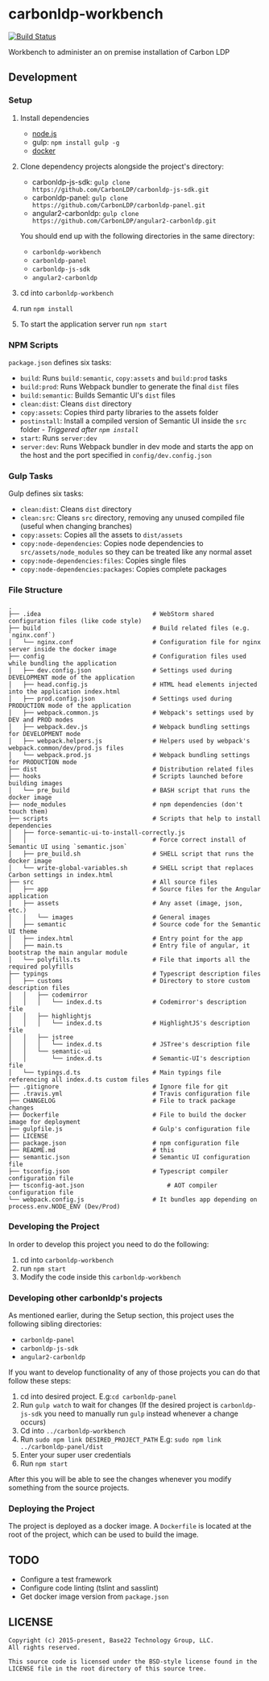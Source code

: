 # carbonldp-workbench

[![Build Status](https://travis-ci.org/CarbonLDP/carbonldp-workbench.svg?branch=develop)](https://travis-ci.org/CarbonLDP/carbonldp-workbench)

Workbench to administer an on premise installation of Carbon LDP

## Development

### Setup

1. Install dependencies
    - [node.js](https://nodejs.org/en/)
    - gulp: `npm install gulp -g`
    - [docker](https://www.docker.com/)
2. Clone dependency projects alongside the project's directory:
    - carbonldp-js-sdk: `gulp clone https://github.com/CarbonLDP/carbonldp-js-sdk.git`
    - carbonldp-panel: `gulp clone https://github.com/CarbonLDP/carbonldp-panel.git`
    - angular2-carbonldp: `gulp clone https://github.com/CarbonLDP/angular2-carbonldp.git`
    
    You should end up with the following directories in the same directory:
    - `carbonldp-workbench`
    - `carbonldp-panel`
    - `carbonldp-js-sdk`
    - `angular2-carbonldp`
3. cd into `carbonldp-workbench`
4. run `npm install`
5. To start the application server run `npm start`

### NPM Scripts

`package.json` defines six tasks:

- `build`: Runs `build:semantic`, `copy:assets` and `build:prod` tasks
- `build:prod`: Runs Webpack bundler to generate the final `dist` files
- `build:semantic`: Builds Semantic UI's `dist` files
- `clean:dist`: Cleans `dist` directory
- `copy:assets`: Copies third party libraries to the assets folder
- `postinstall`: Install a compiled version of Semantic UI inside the `src` folder - _Triggered after `npm install`_
- `start`: Runs `server:dev`
- `server:dev`: Runs Webpack bundler in dev mode and starts the app on the host and the port specified in `config/dev.config.json`

### Gulp Tasks

Gulp defines six tasks:

- `clean:dist`: Cleans `dist` directory
- `clean:src`: Cleans `src` directory, removing any unused compiled file (useful when changing branches)
- `copy:assets`: Copies all the assets to `dist/assets`
- `copy:node-dependencies`: Copies node dependencies to `src/assets/node_modules` so they can be treated like any normal asset
- `copy:node-dependencies:files`: Copies single files
- `copy:node-dependencies:packages`: Copies complete packages

### File Structure

    .
    ├── .idea                               # WebStorm shared configuration files (like code style)
    ├── build                               # Build related files (e.g. `nginx.conf`)
    │   └── nginx.conf                      # Configuration file for nginx server inside the docker image
    ├── config                              # Configuration files used while bundling the application
    │   ├── dev.config.json                 # Settings used during DEVELOPMENT mode of the application
    │   ├── head.config.js                  # HTML head elements injected into the application index.html
    │   ├── prod.config.json                # Settings used during PRODUCTION mode of the application
    │   ├── webpack.common.js               # Webpack's settings used by DEV and PROD modes
    │   ├── webpack.dev.js                  # Webpack bundling settings for DEVELOPMENT mode
    │   ├── webpack.helpers.js              # Helpers used by webpack's webpack.common/dev/prod.js files
    │   └── webpack.prod.js                 # Webpack bundling settings for PRODUCTION mode
    ├── dist                                # Distribution related files
    ├── hooks                               # Scripts launched before building images
    │   └── pre_build                       # BASH script that runs the docker image
    ├── node_modules                        # npm dependencies (don't touch them)
    ├── scripts                             # Scripts that help to install dependencies
    │   ├── force-semantic-ui-to-install-correctly.js   
    │   │                                   # Force correct install of Semantic UI using `semantic.json` 
    │   ├── pre_build.sh                    # SHELL script that runs the docker image
    │   └── write-global-variables.sh       # SHELL script that replaces Carbon settings in index.html 
    ├── src                                 # All source files
    │   ├── app                             # Source files for the Angular application
    │   ├── assets                          # Any asset (image, json, etc.)
    │   │   └── images                      # General images
    │   ├── semantic                        # Source code for the Semantic UI theme
    │   ├── index.html                      # Entry point for the app
    │   ├── main.ts                         # Entry file of angular, it bootstrap the main angular module
    │   └── polyfills.ts                    # File that imports all the required polyfills
    ├── typings                             # Typescript description files
    │   ├── customs                         # Directory to store custom description files
    │   │   ├── codemirror
    │   │   │   └── index.d.ts              # Codemirror's description file
    │   │   ├── highlightjs
    │   │   │   └── index.d.ts              # HighlightJS's description file
    │   │   ├── jstree
    │   │   │   └── index.d.ts              # JSTree's description file
    │   │   └── semantic-ui
    │   │       └── index.d.ts              # Semantic-UI's description file
    │   └── typings.d.ts                    # Main typings file referencing all index.d.ts custom files
    ├── .gitignore                          # Ignore file for git
    ├── .travis.yml                         # Travis configuration file
    ├── CHANGELOG                           # File to track package changes
    ├── Dockerfile                          # File to build the docker image for deployment
    ├── gulpfile.js                         # Gulp's configuration file
    ├── LICENSE
    ├── package.json                        # npm configuration file
    ├── README.md                           # this
    ├── semantic.json                       # Semantic UI configuration file
    ├── tsconfig.json                       # Typescript compiler configuration file
    ├── tsconfig-aot.json                       # AOT compiler configuration file
    └── webpack.config.js                   # It bundles app depending on process.env.NODE_ENV (Dev/Prod)

### Developing the Project

In order to develop this project you need to do the following:
 
1. cd into `carbonldp-workbench`
2. run `npm start`
3. Modify the code inside this `carbonldp-workbench`

### Developing other carbonldp's projects

As mentioned earlier, during the Setup section, this project uses the following sibling directories:
 
- `carbonldp-panel`
- `carbonldp-js-sdk`
- `angular2-carbonldp`

If you want to develop functionality of any of those projects you can do that follow these steps:

1. cd into desired project. E.g:`cd carbonldp-panel`
2. Run `gulp watch` to wait for changes (If the desired project is `carbonldp-js-sdk` you need to manually run `gulp` instead whenever a change occurs)
3. Cd into `../carbonldp-workbench`
4. Run `sudo npm link DESIRED_PROJECT_PATH` E.g: `sudo npm link ../carbonldp-panel/dist`
5. Enter your super user credentials
5. Run `npm start`

After this you will be able to see the changes whenever you modify something from the source projects.

### Deploying the Project

The project is deployed as a docker image. A `Dockerfile` is located at the root of the project, which can be used to build the image. 

## TODO

- Configure a test framework
- Configure code linting (tslint and sasslint)
- Get docker image version from `package.json`

## LICENSE

    Copyright (c) 2015-present, Base22 Technology Group, LLC.
    All rights reserved.
    
    This source code is licensed under the BSD-style license found in the
    LICENSE file in the root directory of this source tree.
